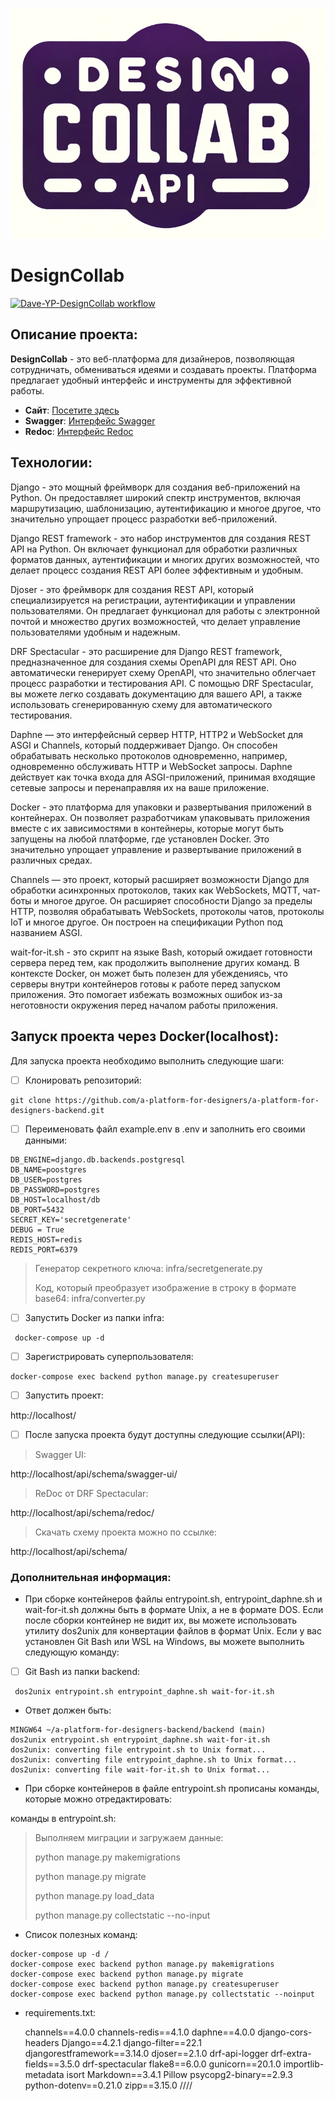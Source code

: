 ![DesignCollab Logo](logo.png)

# DesignCollab

[![Dave-YP-DesignCollab workflow](https://github.com/a-platform-for-designers/a-platform-for-designers-backend/actions/workflows/main.yml/badge.svg?branch=main)](https://github.com/a-platform-for-designers/a-platform-for-designers-backend/actions/workflows/main.yml)

## Описание проекта:

**DesignCollab** - это веб-платформа для дизайнеров, позволяющая сотрудничать, обмениваться идеями и создавать проекты. Платформа предлагает удобный интерфейс и инструменты для эффективной работы.

- **Сайт**: [Посетите здесь](http://46.183.163.139/)
- **Swagger**: [Интерфейс Swagger](http://46.183.163.139/api/schema/swagger-ui/)
- **Redoc**: [Интерфейс Redoc](http://46.183.163.139/api/schema/redoc/)

## Технологии:
Django - это мощный фреймворк для создания веб-приложений на Python. Он предоставляет широкий спектр инструментов, включая маршрутизацию, шаблонизацию, аутентификацию и многое другое, что значительно упрощает процесс разработки веб-приложений.

Django REST framework - это набор инструментов для создания REST API на Python. Он включает функционал для обработки различных форматов данных, аутентификации и многих других возможностей, что делает процесс создания REST API более эффективным и удобным.

Djoser - это фреймворк для создания REST API, который специализируется на регистрации, аутентификации и управлении пользователями. Он предлагает функционал для работы с электронной почтой и множество других возможностей, что делает управление пользователями удобным и надежным.

DRF Spectacular - это расширение для Django REST framework, предназначенное для создания схемы OpenAPI для REST API. Оно автоматически генерирует схему OpenAPI, что значительно облегчает процесс разработки и тестирования API. С помощью DRF Spectacular, вы можете легко создавать документацию для вашего API, а также использовать сгенерированную схему для автоматического тестирования.

Daphne — это интерфейсный сервер HTTP, HTTP2 и WebSocket для ASGI и Channels, который поддерживает Django. Он способен обрабатывать несколько протоколов одновременно, например, одновременно обслуживать HTTP и WebSocket запросы. Daphne действует как точка входа для ASGI-приложений, принимая входящие сетевые запросы и перенаправляя их на ваше приложение.

Docker - это платформа для упаковки и развертывания приложений в контейнерах. Он позволяет разработчикам упаковывать приложения вместе с их зависимостями в контейнеры, которые могут быть запущены на любой платформе, где установлен Docker. Это значительно упрощает управление и развертывание приложений в различных средах.

Channels — это проект, который расширяет возможности Django для обработки асинхронных протоколов, таких как WebSockets, MQTT, чат-боты и многое другое. Он расширяет способности Django за пределы HTTP, позволяя обрабатывать WebSockets, протоколы чатов, протоколы IoT и многое другое. Он построен на спецификации Python под названием ASGI.

wait-for-it.sh - это скрипт на языке Bash, который ожидает готовности сервера перед тем, как продолжить выполнение других команд. В контексте Docker, он может быть полезен для убеждениясь, что серверы внутри контейнеров готовы к работе перед запуском приложения. Это помогает избежать возможных ошибок из-за неготовности окружения перед началом работы приложения.

## Запуск проекта через Docker(localhost):

Для запуска проекта необходимо выполнить следующие шаги:

 - [ ] Клонировать репозиторий:
```
git clone https://github.com/a-platform-for-designers/a-platform-for-designers-backend.git
```

 - [ ] Переименовать файл example.env в .env и заполнить его своими
       данными:
```
DB_ENGINE=django.db.backends.postgresql
DB_NAME=poostgres
DB_USER=postgres
DB_PASSWORD=postgres
DB_HOST=localhost/db
DB_PORT=5432
SECRET_KEY='secretgenerate'
DEBUG = True
REDIS_HOST=redis
REDIS_PORT=6379
```

> Генератор секретного ключа: infra/secretgenerate.py
>
> Код, который преобразует изображение в строку в формате base64: infra/converter.py

 - [ ] Запустить Docker из папки infra:
```
 docker-compose up -d
```

 - [ ] Зарегистрировать суперпользователя:
```
docker-compose exec backend python manage.py createsuperuser
```

 - [ ] Запустить проект:

 
http://localhost/

 - [ ] После запуска проекта будут доступны следующие ссылки(API):

> Swagger UI:

http://localhost/api/schema/swagger-ui/

> ReDoc от DRF Spectacular:

http://localhost/api/schema/redoc/

> Скачать схему проекта можно по ссылке:

http://localhost/api/schema/


### **Дополнительная информация:**

 - При сборке контейнеров файлы entrypoint.sh, entrypoint_daphne.sh и wait-for-it.sh должны быть в формате Unix, а не в формате DOS.
 Если после сборки контейнер не видит их, вы можете использовать утилиту dos2unix для конвертации файлов в формат Unix. Если у вас установлен Git Bash или WSL на Windows, вы можете выполнить следующую команду:
  - [ ] Git Bash из папки backend:
```
 dos2unix entrypoint.sh entrypoint_daphne.sh wait-for-it.sh
```
 - Ответ должен быть:

``` 
MINGW64 ~/a-platform-for-designers-backend/backend (main)   
dos2unix entrypoint.sh entrypoint_daphne.sh wait-for-it.sh
dos2unix: converting file entrypoint.sh to Unix format...
dos2unix: converting file entrypoint_daphne.sh to Unix format...
dos2unix: converting file wait-for-it.sh to Unix format...

```
 - При сборке контейнеров в файле entrypoint.sh прописаны команды, которые можно отредактировать:

команды в entrypoint.sh:

> Выполняем миграции и загружаем данные:
> 
> python manage.py makemigrations
> 
> python manage.py migrate
> 
> python manage.py load_data
> 
> python manage.py collectstatic --no-input
 

 - Список полезных команд:


```
docker-compose up -d /
docker-compose exec backend python manage.py makemigrations
docker-compose exec backend python manage.py migrate
docker-compose exec backend python manage.py createsuperuser
docker-compose exec backend python manage.py collectstatic --noinput
```

 - requirements.txt:
 
    channels==4.0.0
    channels-redis==4.1.0
    daphne==4.0.0
    django-cors-headers
    Django==4.2.1
    django-filter==22.1
    djangorestframework==3.14.0
    djoser==2.1.0
    drf-api-logger
    drf-extra-fields==3.5.0
    drf-spectacular
    flake8==6.0.0
    gunicorn==20.1.0
    importlib-metadata
    isort
    Markdown==3.4.1
    Pillow
    psycopg2-binary==2.9.3
    python-dotenv==0.21.0
    zipp==3.15.0
    ////
